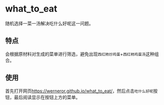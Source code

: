 # what_to_eat

随机选择一菜一汤解决吃什么好呢这一问题。


## 特点

会根据原材料对生成的菜单进行筛选，避免出现`西红柿炒鸡蛋`+`西红柿鸡蛋汤`这种组合。


## 使用

首先打开网页<https://werneror.github.io/what_to_eat/>，然后点击`吃什么好呢`按钮，最后阅读显示在按钮上方的菜单。
